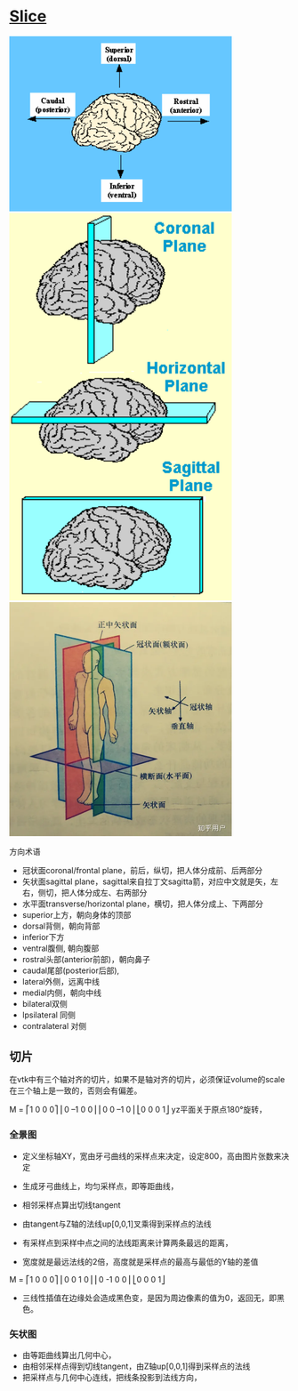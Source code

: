 # [Slice](https://faculty.washington.edu/chudler/slice.html)

<div class="d-flex flex-wrap w-100 m-auto">
<img class="m-auto" src="/dental/images/direct.gif" style="width:400px;" >
<img class="m-auto" src="/dental/images/slice.gif" style="width:400px;" >
<img class="m-auto" src="/dental/images/axial_sagittal.webp" style="width:400px;" >
</div>

方向术语
- 冠状面coronal/frontal plane，前后，纵切，把人体分成前、后两部分
- 矢状面sagittal plane，sagittal来自拉丁文sagitta箭，对应中文就是矢，左右，侧切，把人体分成左、右两部分
- 水平面transverse/horizontal plane，横切，把人体分成上、下两部分
- superior上方，朝向身体的顶部
- dorsal背侧，朝向背部
- inferior下方
- ventral腹侧, 朝向腹部
- rostral头部(anterior前部)，朝向鼻子
- caudal尾部(posterior后部),
- lateral外侧，远离中线
- medial内侧，朝向中线
- bilateral双侧
- lpsilateral 同侧
- contralateral 对侧

## 切片

在vtk中有三个轴对齐的切片，如果不是轴对齐的切片，必须保证volume的scale在三个轴上是一致的，否则会有偏差。

M = ⎡1  0  0  0⎤
    ⎢0 –1  0  0⎥
    ⎢0  0 –1  0⎥
    ⎣0  0  0  1⎦
yz平面关于原点180°旋转，


### 全景图

- 定义坐标轴XY，宽由牙弓曲线的采样点来决定，设定800，高由图片张数来决定

- 生成牙弓曲线上，均匀采样点，即等距曲线，
- 相邻采样点算出切线tangent
- 由tangent与Z轴的法线up[0,0,1]叉乘得到采样点的法线
- 有采样点到采样中点之间的法线距离来计算两条最远的距离，
- 宽度就是最远法线的2倍，高度就是采样点的最高与最低的Y轴的差值

M = ⎡1  0  0  0⎤
    ⎢0  0  1  0⎥
    ⎢0 -1  0  0⎥
    ⎣0  0  0  1⎦

- 三线性插值在边缘处会造成黑色变，是因为周边像素的值为0，返回无，即黑色。

### 矢状图
- 由等距曲线算出几何中心，
- 由相邻采样点得到切线tangent，由Z轴up[0,0,1]得到采样点的法线
- 把采样点与几何中心连线，把线条投影到法线方向，


